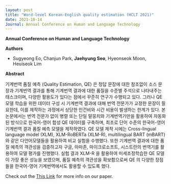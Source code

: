 ```yaml
---
layout: post
title: "Word-level Korean-English quality estimation (HCLT 2021)"
date: 2021-10-14
Journal: Annual Conference on Human and Language Technology 
---
```

**Annual Conference on Human and Language Technology** 

**Authors**

- Sugyeong Eo, Chanjun Park, **Jaehyung Seo**, Hyeonseok Moon, Heuiseok Lim

**Abstract**

기계번역 품질 예측 (Quality Estimation, QE) 은 정답 문장에 대한 참조없이 소스 문장과 기계번역 결과를 통해 기계번역 결과에 대한 품질을 수준별 주석으로 나타내주는 태스크이며, 다양한 활용도가 있다는 점에서 꾸준히 연구가 수행되고 있다. 그러나 QE 모델 학습을 위한 데이터 구성 시 기계번역 결과에 대해 번역 전문가가 교정한 문장이 필요한데, 이를 제작하는 과정에서 상당한 인건비와 시간 비용이 발생하는 한계가 있다. 본 논문에서는 번역 전문가 없이 병렬 또는 단일 말뭉치와 기계번역기만을 활용하여 자동화된 방식으로 한국어-영어 합성 QE 데이터를 구축하며, 최초로 단어 수준의 한국어-영어 기계번역 결과 품질 예측 모델을 제작하였다. QE 모델 제작 시에는 Cross-lingual language model (XLM), XLM-RoBERTa (XLM-R), multilingual BART (mBART) 와 같은 다언어모델들을 활용하여 비교 실험을 수행했다. 또한 기계번역 결과에 대한 품질 예측의 객관성을 검증하고자 구글, 아마존, 마이크로소프트, 시스트란의 번역기를 활용하여 모델 평가를 진행했다. 실험 결과 XLM-R 을 활용하여 미세조정학습한 QE 모델이 가장 좋은 성능을 보였으며, 품질 예측의 객관성을 확보함으로써 QE 의 다양한 장점들을 한국어-영어 기계번역에서도 활용할 수 있도록 했다.

Check out the [This Link][DOI] for more info on our paper. 

[DOI]: https://koreascience.kr/article/CFKO202130060780846.page
[jekyll-gh]: https://github.com/jekyll/jekyll
